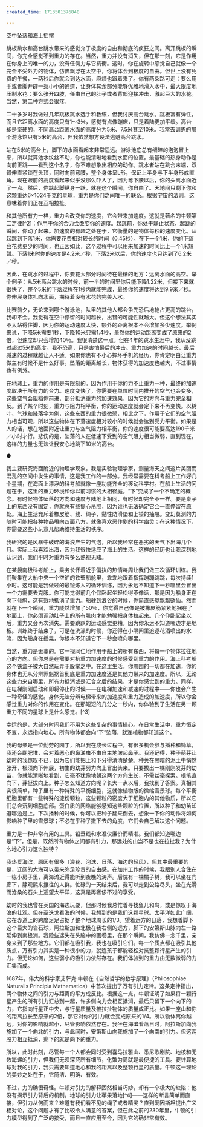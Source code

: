 ```yaml
---
created_time: 1713501376848

---
```

空中坠落和海上摇摆

跳板跳水和高台跳水带来的感觉介于极度的自由和彻底的疯狂之间。离开跳板的瞬间，你完全感觉不到重力的存在。当然，重力并没有消失，但在那一刻，它是作用在你身上的唯一的力，没有任何力与它抗衡。这时，你在旋转中感觉自己就像一个完全不受外力的物体，仿佛飘浮在太空中，你将体会到极度的自由。但世上没有免费的午餐，一两秒后你就会到达水面，麻烦也跟着来了。你有两条路可走：要么用手或者脚开辟一条小小的通道，让身体其余部分能够优雅地滑入水中，最大限度地压制水花；要么张开四肢，任由自己的肚子或者背部迎接冲击，激起巨大的水花。当然，第二种方式会很疼。

二十多岁时我做过几年跳板跳水选手和教练，但我讨厌高台跳水。跳板富有弹性，而且它距离水面的高度只有1～3米，感觉有点像蹦床，只是着陆更加平缓。高台却是坚硬的，不同高台距离水面的高度分为5米、7.5米甚至10米。我常去训练的那个游泳馆只有5米的高台，但我依然想方设法逃避高台跳水。

站在5米的高台上，脚下的水面看起来非常遥远。游泳池底总有细碎的泡泡冒上来，所以就算池水纹丝不动，你也能清晰地看到水面的位置。最基础的热身动作是向前正跳——看到这个名字，你不难想象出相应的动作。跳水者站在跳台末端，双臂伸直紧锁在头顶，同时向前弯腰，整个身体呈L形，保证上半身与下半身形成直角。现在眼前的高度看起来似乎没那么吓人了，因为弯下腰以后，你的头离水面近了一点。然后，你踮起脚纵身一跃，就在这个瞬间，你自由了。天地间只剩下你和这颗重达6×1024千克的星球，重力是你们之间唯一的联系。根据宇宙的法则，这意味着你们正在互相拉扯。

和其他所有力一样，重力会改变你的速度，它会带来加速度。这就是著名的牛顿第二定律[^2]：作用于你的合力会改变你的速度。起跳前，你处于静止状态，起跳的瞬间，你动了起来。加速度的有趣之处在于，它衡量的是物体每秒的速度变化。从起跳到下落1米，你需要花费相对较长的时间（0.45秒）。在下一个1米，你的下落会花费更少的时间，也正因如此，这个过程中可以用来加速的时间比上一个1米短暂。下落1米时你的速度是4.2米／秒，下落2米以后，你的速度也只达到了6.2米／秒。

因此，在跳水的过程中，你要花大部分时间待在最糟的地方：远离水面的高空。举个例子：从5米高台跳水的时候，前一半的时间里你只能下降1.22米，但接下来就很快了，整个5米的下落过程在1秒内就能完成，最终你的速度将达到9.9米／秒。你伸展身体扎向水面，期待着没有水花的完美入水。

比赛前夕，无论来到哪个游泳池，队里的其他人都会争先恐后地抢占更高的跳台，我却不会。我觉得在空中停留的时间越长，出错的可能性就越大。但这个想法其实不太站得住脚，因为你的运动速度太快，额外的距离根本不会增加多少速度。举例来说，下降5米需要1秒，下降10米只需1.4秒，虽然你的运动距离变成了原来的2倍，但速度却只会增加40％。我很清楚这一点。但在4年的跳水生涯中，我从没跳过超过5米的高度。我不恐高，只是害怕最后的冲击。重力加速的时间越长，最后减速的过程就越让人不适。如果你也有不小心摔坏手机的经历，你肯定明白让重力做主有时候不是什么好事。坠落的距离越长，物体获得的加速度也越大，不过事情也有例外。

在地球上，重力的作用是有限制的。因为作用于你的力不止重力一种，最终的加速度取决于所有力的合力。速度变快了，你需要在单位时间内推开的空气也会变多，这些空气会阻挡你前进，部分抵消重力的加速效果，因为它的方向与重力完全相反。到了某个时刻，重力与阻力相平衡，你的运动速度就会定下来不再变快。以树叶、气球和降落伞为例，这些东西的重力很微弱，相比之下，作用于它们的空气阻力相当可观，所以这些物体在下落速度相对较小的时候就会达到受力平衡。如果是人的话，想在地面附近让重力与空气阻力相平衡，你的速度很可能要高达190千米／小时才行。悲伤的是，坠落的人在低速下受到的空气阻力相当微弱，直到现在，这样的力量也无法让我安心地跳下10米的高台。

●

我主要研究海面附近的物理学现象。我是实验物理学家，测量海天之间这片美丽而混乱的空间中发生的事情，这是我工作的一部分。我经常需要在科考船上工作好几个星期，在海面上漂浮的科考船就像一座功能齐全的移动科学村。在船上生活的问题在于，这里的重力环境和你以前习惯的大相径庭。“下”变成了一个不确定的概念。有时候物体坠落的方向和速度与陆地上相同，有时候却完全不一样。要是桌子上的东西没有固定，你就总有些提心吊胆，因为谁也无法确定它会一直停留在原处。海上生活充斥着橡皮筋、线、绳子、黏性防滑垫和上锁的抽屉。变幻莫测的力随时可能把各种物品甩向四面八方，就像喜欢恶作剧的科学幽灵；在这种情况下，你需要这些小玩意儿帮助维持生活的秩序。

我研究的是风暴中破碎的海浪产生的气泡，所以我经常在恶劣的天气下出海几个月。实际上我喜欢出海，因为我很快适应了海上的生活。这样的经历也让我深刻地认识到，我们平时对重力有多么熟视无睹。

在某艘南极科考船上，乘务长怀着近乎偏执的热情每周让我们做三次循环训练。我们聚集在大船中央一个空旷的铁壁船舱里，乖乖地跟着指挥蹦蹦跳跳，每次持续1小时。这可能是我做过的最锻炼人的循环训练，因为永远不知道下一秒哪里会冒出一个力需要去克服。你可能觉得前几个仰卧起坐轻松得不像话，那是因为船身正在向下倾斜，这有效地抵消了重力。船驶到浪谷的时候，你简直感觉飘飘欲仙。然而就在下一个瞬间，重力陡然增加了50％，你觉得自己像是被橡皮筋紧紧地捆在了地面上，你必须调动肚子上的所有肌肉才能勉强把身体拉起来。几个仰卧起坐以后，重力又会再次消失。需要跳跃的运动感觉更糟，因为你永远不知道哪边才是地板。训练终于结束了，可是在洗澡的时候，你还得在小隔间里追逐花洒喷出的水流，因为船身在摇晃，你根本不知道它下一秒会喷向哪里。

当然，重力是无辜的。它一视同仁地作用于船上的所有东西，将每一个物体拉往地心的方向。但你总是在需要对抗重力加速度的时候感受到重力的作用。海上科考船这个铁盒子被大自然玩弄于股掌之中。在这里生活，你周围的一切都在加速，你的身体也无从分辨罪魁祸首到底是重力加速度还是其他力带来的加速度。所以，无论这些力来自哪里，所有力抵消或是汇合之后的结果，才是你感觉到的重力。同样，在电梯刚刚启动和即将停止的时候——在电梯加速和减速的过程中——你也会产生一种奇怪的感觉。身体无法分辨电梯带来的加速度和重力造成的加速度，所以你会感觉重力对你的作用在变化。在那短短的几分之一秒内，你体验到了生活在另一颗重力不同的星球上是什么感觉。[^3]

幸运的是，大部分时间我们不用为这些复杂的事情操心。在日常生活中，重力恒定不变，永远指向地心。所有物体都会向“下”坠落，就连植物都知道这个。

我的母亲是一位勤劳的园丁，所以我在成长过程中，有很多机会参与播种和锄草，我还会翻肥堆，会对着恶心的鼻涕虫不由自主地皱起鼻子。我还记得，种子萌芽让幼时的我惊叹不已，因为它们能把上和下分得清清楚楚。种荚在黑暗的泥土中悄然张开，根须向下伸展，初生的幼芽努力向上冒出头来。只要拔出一棵刚刚发芽的幼苗，你就能清晰地看到，它毫不犹豫地朝这两个方向生长，不需丝毫探索。根笔直向下，芽挺拔向上。种子怎么知道方向呢？长大一点以后，我找到了答案。真相其实很简单，种子里有一种特殊的平衡细胞，这就像植物版的微缩雪景球。每个平衡细胞里都有一些特殊的淀粉颗粒，这些颗粒的密度大于细胞内的其他物质，所以它们总会沉到细胞底部。蛋白质的网络能够感知这些颗粒的位置，所以种子和幼苗知道哪边是上。下次播种的时候，你可以把种子翻来倒去，想象一下你的动作将如何影响种子里的雪景球；不必在乎种子撒下去的角度，它们会自己解决这个问题。

重力是一种非常有用的工具。铅垂线和水准仪廉价而精准。我们都知道哪边是“下”，但是，既然所有物体之间都有引力，那远处的山岂不是也在拉扯我？为什么地心引力这么独特？

我热爱海滨，原因有很多（浪花、泡沫、日落、海边的轻风），但其中最重要的是，辽阔的大海可以带来弥足珍贵的自由感。在加州工作的时候，我跟别人合住在一栋小房子里，离海滩近得能听到夜晚的涛声。后院有一棵橘子树，我可以坐在门廊下，静观熙来攘往的人群。忙碌的一天结束后，我可以走到公路尽头，坐在光滑而沧桑的石头上遥望太平洋，这真是再奢侈不过的享受。

幼时的我也曾在英国的海边玩耍，但那时候我总忙着寻找鱼儿和鸟，或是惊叹于海浪的壮观。但在圣迭戈看海的时候，我想到的是我们这颗星球。太平洋如此广阔，它在赤道上的跨度足足占据了整个地球周长的1/3。望着远方的日落，我想着脚下这个巨大的岩石球，阿拉斯加和北极在我右侧的远方，脚下的安第斯山脉向左一路延伸到南极洲。我险些迷失在头脑中的画卷里，在那个瞬间，我仿佛一念千里，亲身来到了那些地方。它们都在吸引我，我也在吸引它们。每一个质点都在吸引其他质点，万有引力其实是一种很小的力，就连孩子都能轻松对抗整颗行星产生的引力。但无论如何，这些弱小的吸引力依然存在。我们体验到的重力由无数微弱的力汇集而成。

1687年，伟大的科学家艾萨克·牛顿在《自然哲学的数学原理》（Philosophiae Naturalis Principia Mathematica）中首次提出了万有引力定律。这条定律指出，两个物体之间的引力与距离的平方成反比。根据这一点，牛顿证明了如果将一颗行星产生的所有引力汇总到一起，许多侧向力会相互抵消，最后只留下一个向下的力，它指向行星正中央，与行星质量及被拉扯物体的质量成正比。如果一座山和你的距离拉长至原来的2倍，那它对你的引力就会变成原来的1/4。所以物体离你越远，对你的影响就越小，尽管影响依然存在。我坐在海滨看落日时，阿拉斯加向我施加了一个向北的引力，与此同时，安第斯山向我施加了一个向南的引力。但这两股力相互抵消，剩下的就是向下的重力。

所以，此时此刻，尽管每一个人都会同时受到喜马拉雅山、悉尼歌剧院、地核和无数海螺的引力，但我们无须深究所有细节，化繁为简就是最便捷的工具。要计算地球对我的引力，我只需要知道地心和我的距离以及整颗行星的质量。牛顿这一理论的美妙之处在于，它简洁、明确、有效。

不过，力的确很奇怪。牛顿对引力的解释固然相当巧妙，却有一个极大的缺陷：他没有揭示引力背后的机制。地球的引力让苹果落地[^4]——这样的断言简单而直接，但引力从何而来？难道有我们看不见的绳子或者精灵？直到爱因斯坦提出广义相对论，这个问题才有了比较令人满意的答案，但在此之前的230年里，牛顿的引力模型得到了广泛的接受，而且一直应用至今，因为它的确非常有效。